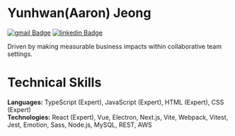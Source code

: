 # Yunhwan(Aaron) Jeong

[![gmail Badge](https://img.shields.io/badge/Gmail-D14836?style=flat-square&logo=gmail&logoColor=white&link=mailto:jimmy53120488@gmail.com)](mailto:jimmy53120488@gmail.com)
[![linkedin Badge](https://img.shields.io/badge/LinkedIn-0C66C3?style=flat-square&logo=linkedin&logoColor=EFF2EB)](https://www.linkedin.com/in/Yunhwan-jeong/)

Driven by making measurable business impacts within collaborative team settings.

# Technical Skills
**Languages:** TypeScript (Expert), JavaScript (Expert), HTML (Expert), CSS (Expert) <br/>
**Technologies:** React (Expert), Vue, Electron, Next.js, Vite, Webpack, Vitest, Jest, Emotion, Sass, Node.js, MySQL, REST, AWS
